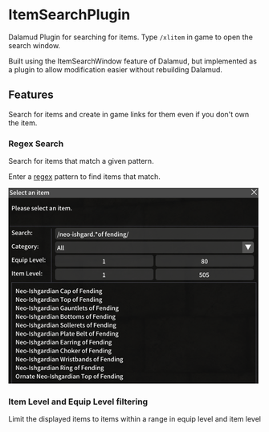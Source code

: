 # ItemSearchPlugin
Dalamud Plugin for searching for items. Type `/xlitem` in game to open the search window.

Built using the ItemSearchWindow feature of Dalamud, but implemented as a plugin to allow modification easier without rebuilding Dalamud.

## Features

Search for items and create in game links for them even if you don't own the item.

### Regex Search
Search for items that match a given pattern.

Enter a [regex](http://regexstorm.net/reference) pattern to find items that match.

![Regex Search Preview](https://raw.githubusercontent.com/Caraxi/ItemSearchPlugin/master/preview/regex-search.png)

### Item Level and Equip Level filtering
Limit the displayed items to items within a range in equip level and item level
